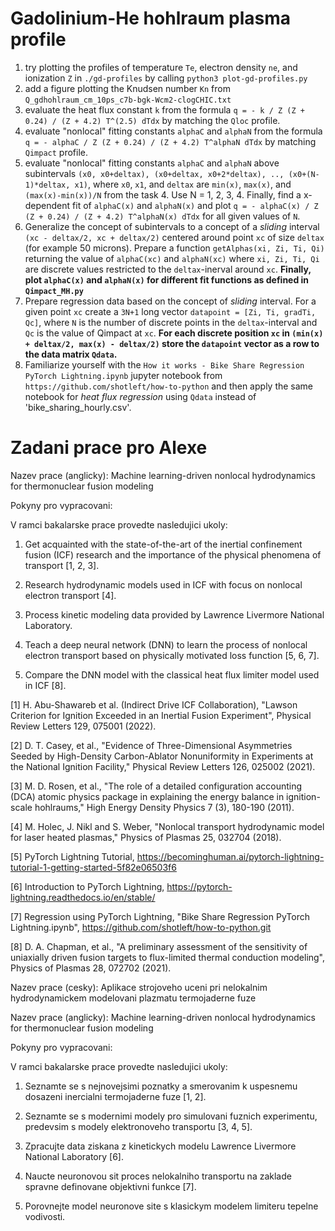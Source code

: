 # Gadolinium-He hohlraum plasma profile
1. try plotting the profiles of temperature `Te`, electron density `ne`, and ionization `Z` in `./gd-profiles` by calling `python3 plot-gd-profiles.py`
2. add a figure plotting the Knudsen number `Kn` from `Q_gdhohlraum_cm_10ps_c7b-bgk-Wcm2-clogCHIC.txt`
3. evaluate the heat flux constant `k` from the formula `q = - k / Z (Z + 0.24) / (Z + 4.2) T^(2.5) dTdx` by matching the `Qloc` profile.
4. evaluate "nonlocal" fitting constants `alphaC` and `alphaN` from the formula `q = - alphaC / Z (Z + 0.24) / (Z + 4.2) T^alphaN dTdx` by matching `Qimpact` profile.
5. evaluate "nonlocal" fitting constants `alphaC` and `alphaN` above subintervals `(x0, x0+deltax), (x0+deltax, x0+2*deltax), .., (x0+(N-1)*deltax, x1)`, where `x0`, `x1`, and `deltax` are `min(x)`, `max(x)`, and `(max(x)-min(x))/N` from the task 4. Use N = 1, 2, 3, 4. Finally, find a x-dependent fit of `alphaC(x)` and `alphaN(x)` and plot `q = - alphaC(x) / Z (Z + 0.24) / (Z + 4.2) T^alphaN(x) dTdx` for all given values of `N`.
6. Generalize the concept of subintervals to a concept of a *sliding* interval `(xc - deltax/2, xc + deltax/2)` centered around point `xc` of size `deltax` (for example 50 microns). Prepare a function `getAlphas(xi, Zi, Ti, Qi)` returning the value of `alphaC(xc)` and `alphaN(xc)` where `xi, Zi, Ti, Qi` are discrete values restricted to the `deltax`-inerval around `xc`. **Finally, plot `alphaC(x)` and `alphaN(x)` for different fit functions as defined in `Qimpact_MH.py`**
7. Prepare regression data based on the concept of *sliding* interval. For a given point `xc` create a `3N+1` long vector `datapoint = [Zi, Ti, gradTi, Qc]`, where `N` is the number of discrete points in the `deltax`-interval and `Qc` is the value of Qimpact at `xc`. **For each discrete position `xc` in `(min(x) + deltax/2, max(x) - deltax/2)` store  the `datapoint` vector as a row to the data matrix `Qdata`.**
8. Familiarize yourself with the `How it works - Bike Share Regression PyTorch Lightning.ipynb` jupyter notebook from `https://github.com/shotleft/how-to-python` and then apply the same notebook for *heat flux regression* using `Qdata` instead of 'bike_sharing_hourly.csv'.

# Zadani prace pro Alexe

Nazev prace (anglicky):       Machine learning-driven nonlocal hydrodynamics for thermonuclear fusion modeling

Pokyny pro vypracovani:

V ramci bakalarske prace provedte nasledujici ukoly:

1) Get acquainted with the state-of-the-art of the inertial confinement fusion (ICF) research and the importance of the physical phenomena of transport [1, 2, 3].

2) Research hydrodynamic models used in ICF with focus on nonlocal electron transport [4]. 

3) Process kinetic modeling data provided by Lawrence Livermore National Laboratory.

4) Teach a deep neural network (DNN) to learn the process of nonlocal electron transport based on physically motivated loss function [5, 6, 7].

5) Compare the DNN model with the classical heat flux limiter model used in ICF [8].

[1] H. Abu-Shawareb et al. (Indirect Drive ICF Collaboration), "Lawson Criterion for Ignition Exceeded in an Inertial Fusion Experiment", Physical Review Letters 129, 075001 (2022).

[2] D. T. Casey, et al., "Evidence of Three-Dimensional Asymmetries Seeded by High-Density Carbon-Ablator Nonuniformity in Experiments at the National Ignition Facility," Physical Review Letters 126, 025002 (2021). 

[3] M. D. Rosen, et al., "The role of a detailed configuration accounting (DCA) atomic physics package in explaining the energy balance in ignition-scale hohlraums," High Energy Density Physics 7 (3), 180-190 (2011).

[4] M. Holec, J. Nikl and S. Weber, "Nonlocal transport hydrodynamic model for laser heated plasmas," Physics of Plasmas 25, 032704 (2018).

[5] PyTorch Lightning Tutorial, https://becominghuman.ai/pytorch-lightning-tutorial-1-getting-started-5f82e06503f6

[6] Introduction to PyTorch Lightning, https://pytorch-lightning.readthedocs.io/en/stable/

[7] Regression using PyTorch Lightning, "Bike Share Regression PyTorch Lightning.ipynb", https://github.com/shotleft/how-to-python.git

[8] D. A. Chapman, et al., "A preliminary assessment of the sensitivity of uniaxially driven fusion targets to flux-limited thermal conduction modeling", Physics of Plasmas 28, 072702 (2021).



Nazev prace (cesky):          Aplikace strojoveho uceni pri nelokalnim hydrodynamickem modelovani plazmatu termojaderne fuze 

Nazev prace (anglicky):       Machine learning-driven nonlocal hydrodynamics for thermonuclear fusion modeling

Pokyny pro vypracovani:

V ramci bakalarske prace provedte nasledujici ukoly:

1) Seznamte se s nejnovejsimi poznatky a smerovanim k uspesnemu dosazeni inercialni termojaderne fuze [1, 2].

2) Seznamte se s modernimi modely pro simulovani fuznich experimentu, predevsim s modely elektronoveho transportu [3, 4, 5].

3) Zpracujte data ziskana z kinetickych modelu Lawrence Livermore National Laboratory [6].

4) Naucte neuronovou sit proces nelokalniho transportu na zaklade spravne definovane objektivni funkce [7].

5) Porovnejte model neuronove site s klasickym modelem limiteru tepelne vodivosti.
